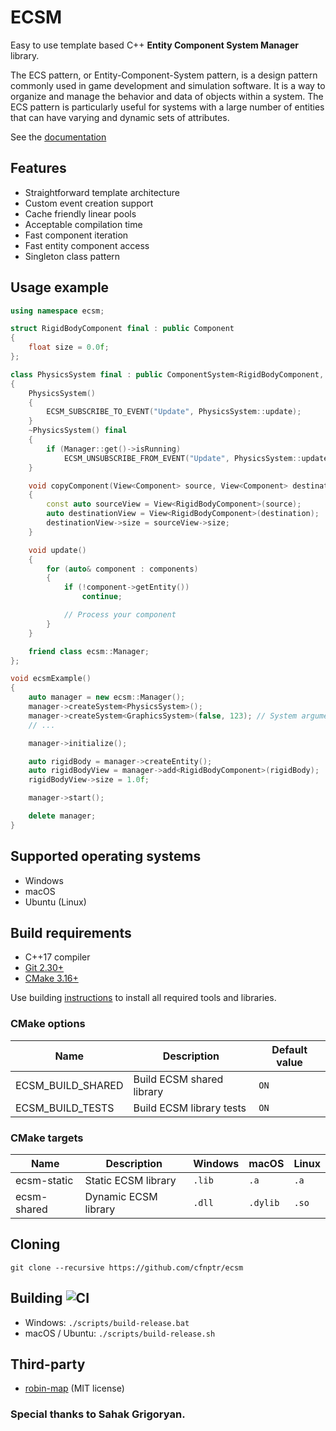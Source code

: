 # ECSM

Easy to use template based C++ **Entity Component System Manager** library.

The ECS pattern, or Entity-Component-System pattern, is a design pattern commonly used in game development and 
simulation software. It is a way to organize and manage the behavior and data of objects within a system. 
The ECS pattern is particularly useful for systems with a large number of entities that can have varying and 
dynamic sets of attributes.

See the [documentation](https://cfnptr.github.io/ecsm)

## Features

* Straightforward template architecture
* Custom event creation support
* Cache friendly linear pools
* Acceptable compilation time
* Fast component iteration
* Fast entity component access
* Singleton class pattern

## Usage example

```cpp
using namespace ecsm;

struct RigidBodyComponent final : public Component
{
    float size = 0.0f;
};

class PhysicsSystem final : public ComponentSystem<RigidBodyComponent, false>
{
    PhysicsSystem()
    {
        ECSM_SUBSCRIBE_TO_EVENT("Update", PhysicsSystem::update);
    }
    ~PhysicsSystem() final
    {
        if (Manager::get()->isRunning)
            ECSM_UNSUBSCRIBE_FROM_EVENT("Update", PhysicsSystem::update);
    }

    void copyComponent(View<Component> source, View<Component> destination) final
    {
        const auto sourceView = View<RigidBodyComponent>(source);
        auto destinationView = View<RigidBodyComponent>(destination);
        destinationView->size = sourceView->size;
    }

    void update()
    {
        for (auto& component : components)
        {
            if (!component->getEntity())
                continue;

            // Process your component
        }
    }

    friend class ecsm::Manager;
};

void ecsmExample()
{
    auto manager = new ecsm::Manager();
    manager->createSystem<PhysicsSystem>();
    manager->createSystem<GraphicsSystem>(false, 123); // System arguments
    // ...

    manager->initialize();

    auto rigidBody = manager->createEntity();
    auto rigidBodyView = manager->add<RigidBodyComponent>(rigidBody);
    rigidBodyView->size = 1.0f;

    manager->start();

    delete manager;
}
```

## Supported operating systems

* Windows
* macOS
* Ubuntu (Linux)

## Build requirements

* C++17 compiler
* [Git 2.30+](https://git-scm.com/)
* [CMake 3.16+](https://cmake.org/)

Use building [instructions](BUILDING.md) to install all required tools and libraries.

### CMake options

| Name              | Description               | Default value |
|-------------------|---------------------------|---------------|
| ECSM_BUILD_SHARED | Build ECSM shared library | `ON`          |
| ECSM_BUILD_TESTS  | Build ECSM library tests  | `ON`          |

### CMake targets

| Name        | Description          | Windows | macOS    | Linux |
|-------------|----------------------|---------|----------|-------|
| ecsm-static | Static ECSM library  | `.lib`  | `.a`     | `.a`  |
| ecsm-shared | Dynamic ECSM library | `.dll`  | `.dylib` | `.so` |

## Cloning

```
git clone --recursive https://github.com/cfnptr/ecsm
```

## Building ![CI](https://github.com/cfnptr/ecsm/actions/workflows/cmake.yml/badge.svg)

* Windows: ```./scripts/build-release.bat```
* macOS / Ubuntu: ```./scripts/build-release.sh```

## Third-party

* [robin-map](https://github.com/Tessil/robin-map) (MIT license)

### Special thanks to Sahak Grigoryan.
